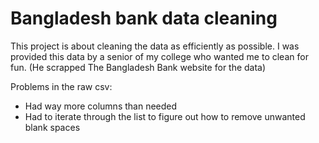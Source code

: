 # Bangladesh bank data cleaning

This project is about cleaning the data as efficiently as possible. I was provided this data by a senior of my college who wanted me to clean for fun. (He scrapped The Bangladesh Bank website for the data)

Problems in the raw csv:
- Had way more columns than needed
- Had to iterate through the list to figure out how to remove unwanted blank spaces
